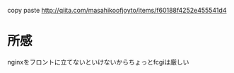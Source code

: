 copy paste
http://qiita.com/masahikoofjoyto/items/f60188f4252e455541d4


# 所感

nginxをフロントに立てないといけないからちょっとfcgiは厳しい
